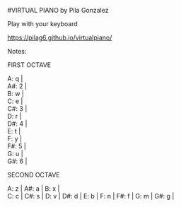 #VIRTUAL PIANO by Pila Gonzalez

Play with your keyboard

https://pilag6.github.io/virtualpiano/


Notes:

FIRST OCTAVE

A: q |   
A#: 2 |   
B: w |    
C: e |   
C#: 3 |   
D: r |   
D#: 4 |   
E: t |    
F: y |   
F#: 5 |   
G: u |   
G#: 6 |   

SECOND OCTAVE

A: z |   A#: a |
B: x |    
C: c |   C#: s |
D: v |   D#: d |
E: b |
F: n |   F#: f |
G: m |   G#: g |
